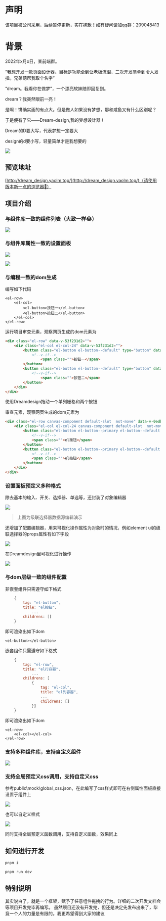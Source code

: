 # 声明
该项目被公司采用，后续暂停更新，实在抱歉！如有疑问请加qq群：209048413
# 背景

2022年x月x日，某前端群。

“我想开发一款页面设计器，目标是功能全到让老板流泪，二次开发简单到令人发指。兄弟萌帮我取个名字”

“dream。我看你在做梦”，一个漂亮软妹随即回复到。

dream？我突然眼前一亮！

是啊！饼确实画的有点大，但是做人如果没有梦想，那和咸鱼又有什么区别呢？

于是便有了它——Dream-design,我的梦想设计器！

Dream的D要大写，代表梦想一定要大

design的d要小写，轻量简单才是我想要的

![](./readme_images/oh.gif)

##  预览地址

[http://dream_design.yaolm.top/](http://dream_design.yaolm.top/)（请使用版本新一点的浏览器🤔）

## 项目介绍

### 与组件库一致的组件列表（大致一样😂）

![](./readme_images/组件库列表对比.png)

### 与组件库属性一致的设置面板

![](./readme_images/el按钮属性.png)

![](./readme_images/Dreamdesign按钮属性.png)

### 与编程一致的dom生成

编写如下代码

```vue
<el-row>
    <el-col>
        <el-button>按钮一</el-button>
        <el-button>按钮二</el-button>
    </el-col>
</el-row>
```

运行项目审查元素，观察网页生成的dom元素为

```html
<div class="el-row" data-v-53f231d2="">
	<div class="el-col el-col-24" data-v-53f231d2="">
		<button class="el-button el-button--default" type="button" data-v-53f231d2="">
			<!--v-if-->
				<span class="">按钮一</span>
		</button>
		<button class="el-button el-button--default" type="button" data-v-53f231d2="">
			<!--v-if-->
				<span class="">按钮二</span>
		</button>
	</div>
</div>
```

使用Dreamdesign拖动一个单列栅格和两个按钮

审查元素，观察网页生成的dom元素为

```html
<div class="el-row canvas-component default-slot  not-move" data-v-0edba2b9="" data-v-53f231d2="">
    <div class="el-col el-col-24 canvas-component default-slot  not-move" data-draggable="true" data-v-0edba2b9="">
        <button class="el-button el-button--primary el-button--default canvas-component not-move" type="button" data-draggable="true" data-v-0edba2b9="" style="--el-button-bg-color:#409eff; --el-button-border-color:#409eff; --el-button-hover-bg-color:rgb(102, 177, 255); --el-button-hover-border-color:rgb(102, 177, 255); --el-button-active-bg-color:rgb(58, 142, 230); --el-button-active-border-color:rgb(58, 142, 230);">
            <!--v-if-->
            <span class="">el按钮</span>
        </button>
        <button class="el-button el-button--primary el-button--default canvas-component not-move" type="button" data-draggable="true" data-v-0edba2b9="" style="--el-button-bg-color:#409eff; --el-button-border-color:#409eff; --el-button-hover-bg-color:rgb(102, 177, 255); --el-button-hover-border-color:rgb(102, 177, 255); --el-button-active-bg-color:rgb(58, 142, 230); --el-button-active-border-color:rgb(58, 142, 230);">
            <!--v-if-->
            <span class="">el按钮</span>
        </button>
    </div>
</div>
```



### 设置面板预定义多种格式

除去基本的输入、开关、选择器、单选等，还封装了对象编辑器

![](./readme_images/对象编辑器.png)

> 上图为级联选择器数据源编辑演示

还增加了配置编辑器，用来可视化操作属性为对象时的情况，例如element ui的级联选择器的props属性有如下字段

![](./readme_images/级联选择器props.png)

在Dreamdesign里可视化进行操作

![](./readme_images/配置可视化.png)

### 与dom层级一致的组件配置

非嵌套组件只需遵守如下格式

```js
    {
    	tag: "el-button",
    	title: "el按钮",
            ...
        childrens: []
    }
```

即可渲染出如下dom

```vue
<el-button></el-button>
```

嵌套组件只需遵守如下格式

```js
    {
    	tag: "el-row",
    	title: "el行容器",
            ...
        childrens: [    
        	{
    			tag: "el-col",
    			title: "el列容器",
            	...
        		childrens: []
    		}]
    }
```

即可渲染出如下dom

```vue
<el-row>
    <el-col></el-col>
</el-row>
```

### 支持多种组件库，支持自定义组件

![](./readme_images/多组件库支持.png)

### 支持全局预定义css调用，支持自定义css

参考public\mock\global_css.json，在此编写了css样式即可在右侧属性面板直接设置于组件上

![](./readme_images/预制css.png)

也可以自定义样式

![](./readme_images/自定义css.gif)

同时支持全局预定义函数调用，支持自定义函数，效果同上



## 如何进行开发

```powershell
pnpm i

pnpm run dev
```

## 特别说明

其实说白了，就是一个框架，赋予了任意组件拖拽的行为。详细的二次开发文档会等项目开发完毕再编写。
虽然项目还没有开发完，但还是决定先发布出来了，毕竟一个人的力量是有限的，我更希望得到大家的建议
